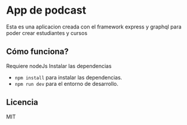 # App de podcast

Esta es una aplicacion creada con el framework express y graphql para poder crear estudiantes y cursos

## Cómo funciona?

Requiere nodeJs
Instalar las dependencias

- `npm install` para instalar las dependencias.
- `npm run dev` para el entorno de desarrollo.

## Licencia

MIT
